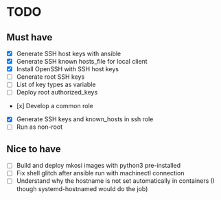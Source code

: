 # TODO

## Must have

- [x] Generate SSH host keys with ansible
- [x] Generate SSH known hosts\_file for local client
- [x] Install OpenSSH with SSH host keys
- [ ] Generate root SSH keys
- [ ] List of key types as variable
- [ ] Deploy root authorized\_keys
- [x] Develop a common role
- [x] Generate SSH keys and known\_hosts in ssh role
- [ ] Run as non-root

## Nice to have

- [ ] Build and deploy mkosi images with python3 pre-installed
- [ ] Fix shell glitch after ansible run with machinectl connection
- [ ] Understand why the hostname is not set automatically in containers (I though systemd-hostnamed would do the job)
